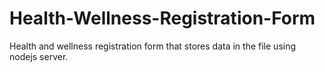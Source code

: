 # Health-Wellness-Registration-Form
Health and wellness registration form that stores data in the file using nodejs server.
